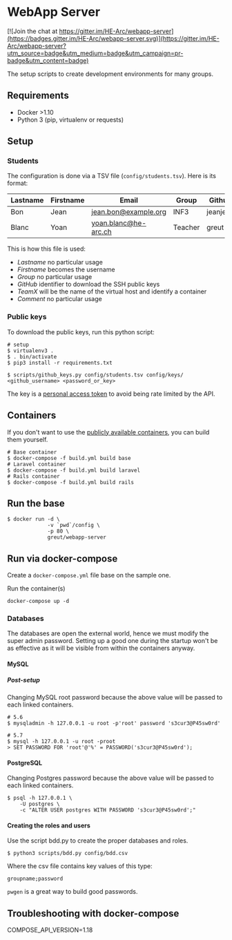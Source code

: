# WebApp Server

[![Join the chat at https://gitter.im/HE-Arc/webapp-server](https://badges.gitter.im/HE-Arc/webapp-server.svg)](https://gitter.im/HE-Arc/webapp-server?utm_source=badge&utm_medium=badge&utm_campaign=pr-badge&utm_content=badge)

The setup scripts to create development environments for many groups.

## Requirements

- Docker >1.10
- Python 3 (pip, virtualenv or requests)

## Setup

### Students

The configuration is done via a TSV file (`config/students.tsv`). Here is its format:

Lastname | Firstname | Email                | Group   | Github   | Image1  | Team1  | Image2 | Team2 | Comment
-------- | --------- | -------------------- | ------- | -------- | ------- | ------ | ------ | ----- | -------
Bon      | Jean      | jean.bon@example.org | INF3    | jeanjean | Laravel | ninjas | Rails  | funky | -
Blanc    | Yoan      | yoan.blanc@he-arc.ch | Teacher | greut    | Laravel | admin  | Python | admin | -

This is how this file is used:

- _Lastname_ no particular usage
- _Firstname_ becomes the username
- _Group_ no particular usage
- _GitHub_ identifier to download the SSH public keys
- _TeamX_ will be the name of the virtual host and identify a container
- _Comment_ no particular usage

### Public keys

To download the public keys, run this python script:

```shell
# setup
$ virtualenv3 .
$ . bin/activate
$ pip3 install -r requirements.txt

$ scripts/github_keys.py config/students.tsv config/keys/ <github_username> <password_or_key>
```

The key is a [personal access token](https://github.com/settings/tokens) to avoid being rate limited by the API.

## Containers

If you don't want to use the [publicly available containers](https://hub.docker.com/r/greut/webapp-server/), you can build them yourself.

```
# Base container
$ docker-compose -f build.yml build base
# Laravel container
$ docker-compose -f build.yml build laravel
# Rails container
$ docker-compose -f build.yml build rails
```

## Run the base

```
$ docker run -d \
             -v `pwd`/config \
             -p 80 \
             greut/webapp-server
```

## Run via docker-compose

Create a `docker-compose.yml` file base on the sample one.

Run the container(s)

```shell
docker-compose up -d
```

### Databases

The databases are open the external world, hence we must modify the super admin password. Setting up a good one during the startup won't be as effective as it will be visible from within the containers anyway.

#### MySQL

##### Post-setup

Changing MySQL root password because the above value will be passed to each linked containers.

```shell
# 5.6
$ mysqladmin -h 127.0.0.1 -u root -p'root' password 's3cur3@P45sw0rd'

# 5.7
$ mysql -h 127.0.0.1 -u root -proot
> SET PASSWORD FOR 'root'@'%' = PASSWORD('s3cur3@P45sw0rd');
```

#### PostgreSQL

Changing Postgres password because the above value will be passed to each linked containers.

```shell
$ psql -h 127.0.0.1 \
    -U postgres \
    -c "ALTER USER postgres WITH PASSWORD 's3cur3@P45sw0rd';"
```

#### Creating the roles and users

Use the script bdd.py to create the proper databases and roles.

```
$ python3 scripts/bdd.py config/bdd.csv
```

Where the csv file contains key values of this type:

```
groupname;password
```

`pwgen` is a great way to build good passwords.

## Troubleshooting with docker-compose

COMPOSE_API_VERSION=1.18
